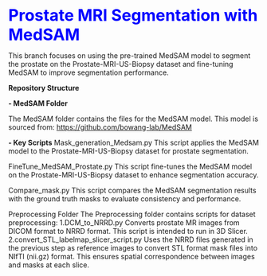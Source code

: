 <font size="6" color="blue"><b>Prostate MRI Segmentation with MedSAM</b></font>

This branch focuses on using the pre-trained MedSAM model to segment the prostate on the Prostate-MRI-US-Biopsy dataset and fine-tuning MedSAM to improve segmentation performance.

**Repository Structure**

**- MedSAM Folder**

The MedSAM folder contains the files for the MedSAM model. This model is sourced from: https://github.com/bowang-lab/MedSAM

**- Key Scripts**
Mask_generation_Medsam.py
This script applies the MedSAM model to the Prostate-MRI-US-Biopsy dataset for prostate segmentation.

FineTune_MedSAM_Prostate.py
This script fine-tunes the MedSAM model on the Prostate-MRI-US-Biopsy dataset to enhance segmentation accuracy.

Compare_mask.py
This script compares the MedSAM segmentation results with the ground truth masks to evaluate consistency and performance.

Preprocessing Folder
The Preprocessing folder contains scripts for dataset preprocessing:
1.DCM_to_NRRD.py
  Converts prostate MR images from DICOM format to NRRD format. This script is intended to run in 3D Slicer.
2.convert_STL_labelmap_slicer_script.py
  Uses the NRRD files generated in the previous step as reference images to convert STL format mask files into NIfTI (nii.gz) format. This ensures spatial correspondence between images and masks at each slice.
